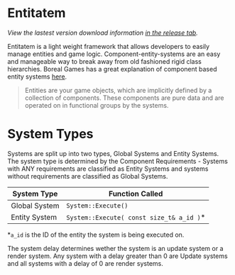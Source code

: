 Entitatem
=========

*View the lastest version download information [in the release tab](https://github.com/AndrewBerry/Entitatem/releases).*

Entitatem is a light weight framework that allows developers to easily manage entities and game logic.
Component-entity-systems are an easy and manageable way to break away from old fashioned rigid class hierarchies. Boreal Games has a great explanation of component based entity systems [here](http://www.gamedev.net/page/resources/_/technical/game-programming/understanding-component-entity-systems-r3013).

>Entities are your game objects, which are implicitly defined by a collection of components. These components are pure data and are operated on in functional groups by the systems.

System Types
=========
Systems are split up into two types, Global Systems and Entity Systems. The system type is determined by the Component Requirements - Systems with ANY requirements are classified as Entity Systems and systems without requirements are classified as Global Systems.

System Type | Function Called
--- | ---
Global System | `System::Execute()`
Entity System | `System::Execute( const size_t& a_id )`*

*`a_id` is the ID of the entity the system is being executed on.

The system delay determines wether the system is an update system or a render system. Any system with a delay greater than 0 are Update systems and all systems with a delay of 0 are render systems.
